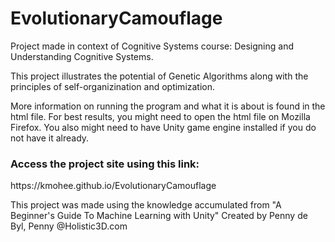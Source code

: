 # EvolutionaryCamouflage

Project made in context of Cognitive Systems course: Designing and Understanding Cognitive Systems.

This project illustrates the potential of Genetic Algorithms along with the principles of self-organizination and optimization.

More information on running the program and what it is about is found in the html file.
For best results, you might need to open the html file on Mozilla Firefox.
You also might need to have Unity game engine installed if you do not have it already. 

<h3> Access the project site using this link: </h3> 
<p> https://kmohee.github.io/EvolutionaryCamouflage </p>

This project was made using the knowledge accumulated from "A Beginner's Guide To Machine Learning with Unity"
Created by Penny de Byl, Penny @Holistic3D.com
